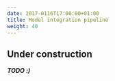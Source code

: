 ```yaml
---
date: 2017-0116T17:00:00+01:00
title: Model integration pipeline
weight: 40
---
```


## Under construction

***TODO :)***
